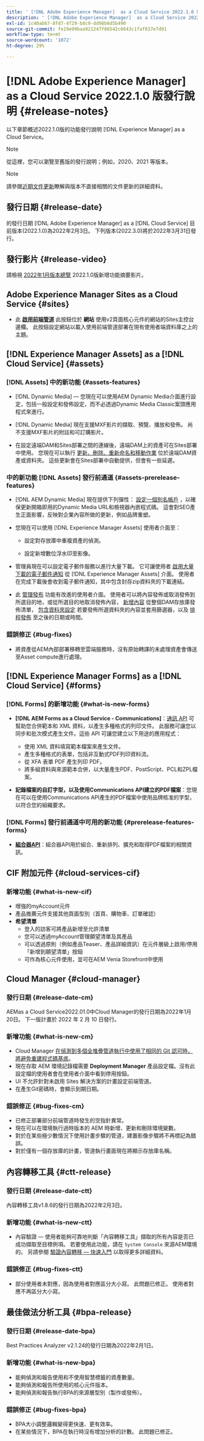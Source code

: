 ```yaml
---
title: ' [!DNL Adobe Experience Manager]  as a Cloud Service 2022.1.0 版發行說明。'
description: ' [!DNL Adobe Experience Manager]  as a Cloud Service 2022.1.0 版發行說明。'
exl-id: 1c40ab67-8fd7-4f29-b8c9-dd98b6d5b490
source-git-commit: fe19e99baa921247f86542c6643c1faf837e7d91
workflow-type: tm+mt
source-wordcount: '1072'
ht-degree: 29%

---
```


# [!DNL Adobe Experience Manager] as a Cloud Service 2022.1.0 版發行說明 {#release-notes}

以下章節概述2022.1.0版的功能發行說明 [!DNL Experience Manager] as a Cloud Service。

>[!NOTE]
>
>從這裡，您可以瀏覽至舊版的發行說明；例如，2020、2021 等版本。

>[!NOTE]
>
>請參閱[近期文件更新](https://experienceleague.adobe.com/docs/experience-manager-release-information/aem-release-updates/doc-updates/documentation-updates.html)瞭解與版本不直接相關的文件更新的詳細資料。

## 發行日期 {#release-date}

的發行日期 [!DNL Adobe Experience Manager] as a [!DNL Cloud Service] 目前版本(2022.1.0)為2022年2月3日。
下列版本(2022.3.0)將於2022年3月31日發行。

## 發行影片 {#release-video}

請檢視 [2022年1月版本總覽](https://video.tv.adobe.com/v/340120) 2022.1.0版新增功能摘要影片。

## Adobe Experience Manager Sites as a Cloud Service {#sites}

* 此 **[啟用前端管道](/help/sites-cloud/administering/site-creation/enable-front-end-pipeline.md)** 此按鈕位於 **網站** 使用v2頁面核心元件的網站的Sites主控台邊欄。 此按鈕設定網站以載入使用前端管道部署在現有使用者端資料庫之上的主題。

## [!DNL Experience Manager Assets] as a [!DNL Cloud Service] {#assets}

### [!DNL Assets] 中的新功能 {#assets-features}

* [!DNL Dynamic Media]  — 您現在可以使用AEM Dynamic Media介面進行設定，包括一般設定和發佈設定，而不必透過Dynamic Media Classic案頭應用程式來進行。

* [!DNL Dynamic Media] 現在支援MXF影片的擷取、預覽、播放和發佈。 尚不支援MXF影片的附註和可訂購影片。

* 在設定遠端DAM和Sites部署之間的連線後，遠端DAM上的資產可在Sites部署中使用。 您現在可以執行 [更新、刪除、重新命名和移動作業](/help/assets/use-assets-across-connected-assets-instances.md) 位於遠端DAM資產或資料夾。 這些更新會在Sites部署中自動提供，但會有一些延遲。

### 中的新功能 [!DNL Assets] 發行前通道 {#assets-prerelease-features}

* [!DNL AEM Dynamic Media] 現在提供下列彈性： [設定一個別名帳戶](/help/assets/dynamic-media/dm-alias-account.md) ，以確保更新開箱即用的Dynamic Media URL和檢視器內嵌程式碼。 這會對SEO產生正面影響，反映對企業內容所做的更新，例如品牌重塑。

* 您現在可以使用 [!DNL Experience Manager Assets] 使用者介面至：

   * 設定對存放庫中重複資產的偵測。

   * 設定新增數位浮水印至影像。

* 管理員現在可以設定電子郵件服務以進行大量下載。 它可讓使用者 [啟用大量下載的電子郵件通知](/help/assets/download-assets-from-aem.md#enable-email-notifications-for-large-downloads) 從 [!DNL Experience Manager Assets] 介面。 使用者在完成下載後會收到電子郵件通知，其中包含封存zip資料夾的下載連結。


* 此 [管理發布](/help/assets/manage-publication.md) 功能有改進的使用者介面。 使用者可以將內容發佈或取消發佈到所選目的地，或從所選目的地取消發佈內容， [新增內容](/help/assets/manage-publication.md#add-content) 從整個DAM存放庫發佈清單， [包含資料夾設定](/help/assets/manage-publication.md#include-folder-settings) 若要發佈所選資料夾的內容並套用篩選器，以及 [排程發佈](/help/assets/manage-publication.md#publish-assets-later) 至之後的日期或時間。

### 錯誤修正 {#bug-fixes}

* 將資產從AEM內部部署移轉至雲端服務時，沒有原始轉譯的未處理資產會傳送至Asset compute進行處理。

## [!DNL Experience Manager Forms] as a [!DNL Cloud Service] {#forms}

### [!DNL Forms] 的新增功能 {#what-is-new-forms}

* **[!DNL AEM Forms as a Cloud Service - Communications]**：[通訊 API](https://experienceleague.adobe.com/docs/experience-manager-forms-cloud-service/forms/using-communications/aem-forms-cloud-service-communications.html) 可幫助您合併範本和 XML 資料，以產生多種格式的列印文件。 此服務可讓您以同步和批次模式產生文件。這些 API 可讓您建立以下用途的應用程式：

   * 使用 XML 資料填寫範本檔案來產生文件。
   * 產生多種格式的表單，包括非互動式PDF列印資料流。
   * 從 XFA 表單 PDF 產生列印 PDF。
   * 將多組資料與來源範本合併，以大量產生PDF、PostScript、PCL和ZPL檔案。

* **記錄檔案的自訂字型，以及使用Communications API建立的PDF檔案**：您現在可以在使用Communications API產生的PDF檔案中使用品牌核准的字型，以符合您的組織要求。

### [!DNL Forms] 發行前通道中可用的新功能 {#prerelease-features-forms}

* **[組合器API](https://www.adobe.io/experience-manager-forms-cloud-service-developer-reference/references/assembler-sync/)**：組合器API用於組合、重新排列、擴充和取得PDF檔案的相關資訊。


## CIF 附加元件 {#cloud-services-cif}

### 新增功能 {#what-is-new-cif}

* 增強的myAccount元件
* 產品推薦元件支援其他頁面型別（首頁、購物車、訂單確認）
* **希望清單**
   * 登入的訪客可將產品新增至允許清單
   * 您可以透過myAccount管理願望清單及其產品
   * 可以透過原則（例如產品Teaser、產品詳細資訊）在元件層級上啟用/停用「新增到願望清單」按鈕
   * 可作為核心元件使用，並可在AEM Venia Storefront中使用

<!-- Image was not found during PR validation despite correct path ![Wishlist](/help/assets/CIF/wantlist.png) -->

## Cloud Manager {#cloud-manager}

### 發行日期 {#release-date-cm}

AEMas a Cloud Service2022.01.0中Cloud Manager的發行日期為2022年1月20日。 下一版計畫於 2022 年 2 月 10 日發行。

### 新增功能 {#what-is-new-cm}

* Cloud Manager [在偵測到多個全堆疊管道執行中使用了相同的 Git 認可時，將避免重建程式碼基底](/help/implementing/cloud-manager/getting-access-to-aem-in-cloud/setting-up-project.md#build-artifact-reuse)。
* 現在存取 AEM 環境記錄檔需要 **Deployment Manager** 產品設定檔。沒有此設定檔的使用者會在使用者介面中看到停用按鈕。
* UI 不允許針對未啟用 Sites 解決方案的計畫設定前端管道。
* 在產生Git密碼時，會顯示到期日期。

### 錯誤修正 {#bug-fixes-cm}

* 已修正部署部分前端管道時發生的空指針異常。
* 現在可以在環境執行過時版本的 AEM 時新增、更新和刪除環境變數。
* 對於在某些極少數情況下使用計畫步驟的管道，建置影像步驟將不再標記為錯誤。
* 對於僅有一個存放庫的計畫，管道執行畫面現在將顯示存放庫名稱。

## 內容轉移工具 {#ctt-release}

### 發行日期 {#release-date-ctt}

內容轉移工具v1.8.6的發行日期為2022年2月3日。

### 新增功能 {#what-is-new-ctt}

* 內容驗證 — 使用者能夠可靠地判斷「內容轉移工具」擷取的所有內容是否已成功擷取至目標例項。 若要使用此功能，請在 `System Console` 來源AEM環境的。 另請參閱 [驗證內容轉移 — 快速入門](https://experienceleague.adobe.com/docs/experience-manager-cloud-service/content/migration-journey/cloud-migration/content-transfer-tool/validating-content-transfers.html?lang=en#getting-started) 以取得更多詳細資料。

### 錯誤修正 {#bug-fixes-ctt}

* 部分使用者未對應，因為使用者對應區分大小寫。 此問題已修正。 使用者對應不再區分大小寫。

## 最佳做法分析工具 {#bpa-release}

### 發行日期 {#release-date-bpa}

Best Practices Analyzer v2.1.24的發行日期為2022年2月1日。

### 新增功能 {#what-is-new-bpa}

* 能夠偵測和報告使用和不使用智慧標籤的資產數量。
* 能夠偵測和報告所使用的核心元件版本。
* 能夠偵測和報告執行BPA的來源層型別（製作或發佈）。

### 錯誤修正 {#bug-fixes-bpa}

* BPA大小調整邏輯變得更快速、更有效率。
* 在某些情況下，BPA在執行時沒有增加分析的計數。 此問題已修正。
